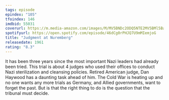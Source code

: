 ```yaml
---
tags: episode
epindex: "105"
tfoindex: 146
imdbid: 55031
coverurl: https://m.media-amazon.com/images/M/MV5BNDc2ODQ5NTE2MV5BMl5BanBnXkFtZTcwODExMjUyNA@@._V1_SX202_CR0,0,202,300_.jpg
spotifyurl: https://open.spotify.com/episode/46dCg0rPHJQ7U9mMIemjoG
title: "Judgment at Nuremberg"
releasedate: 1961
rating: "8.3"
---
```


It has been three years since the most important Nazi leaders had already been tried. This trial is about 4 judges who used their offices to conduct Nazi sterilization and cleansing policies. Retired American judge, Dan Haywood has a daunting task ahead of him. The Cold War is heating up and no one wants any more trials as Germany, and Allied governments, want to forget the past. But is that the right thing to do is the question that the tribunal must decide.
